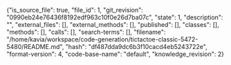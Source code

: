 {"is_source_file": true, "file_id": 1, "git_revision": "0990eb24e76436f8192edf963c10f0e26d7ba07c", "state": 1, "description": "", "external_files": [], "external_methods": [], "published": [], "classes": [], "methods": [], "calls": [], "search-terms": [], "filename": "/home/kavia/workspace/code-generation/tictactoe-classic-5472-5480/README.md", "hash": "df487dda9dc6b3f10cacd4eb5243722e", "format-version": 4, "code-base-name": "default", "knowledge_revision": 2}
